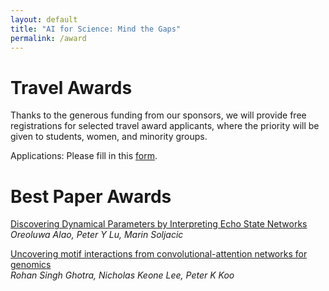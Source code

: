 ```yaml
---
layout: default
title: "AI for Science: Mind the Gaps"
permalink: /award
---
```


# Travel Awards

Thanks to the generous funding from our sponsors, we will provide free registrations for selected travel award applicants, where the priority will be given to students, women, and minority groups.

Applications: Please fill in this [form](https://forms.gle/hiMvtPBJhzH1Ukfh8).

# Best Paper Awards

[Discovering Dynamical Parameters by Interpreting Echo State Networks](https://openreview.net/forum?id=coaSxusdBLX)<br>
*Oreoluwa Alao, Peter Y Lu, Marin Soljacic*

[Uncovering motif interactions from convolutional-attention networks for genomics](https://openreview.net/forum?id=ITOQhccyRsk)<br>
*Rohan Singh Ghotra, Nicholas Keone Lee, Peter K Koo*
